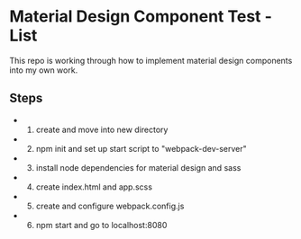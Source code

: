 # Material Design Component Test - List

This repo is working through how to implement material design components into my own work.

## Steps
* 1. create and move into new directory
* 2. npm init and set up start script to "webpack-dev-server"
* 3. install node dependencies for material design and sass
* 4. create index.html and app.scss
* 5. create and configure webpack.config.js
* 6. npm start and go to localhost:8080
